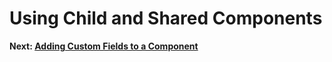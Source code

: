 # Using Child and Shared Components


**Next: [Adding Custom Fields to a Component](./adding-custom-fields.md)**
